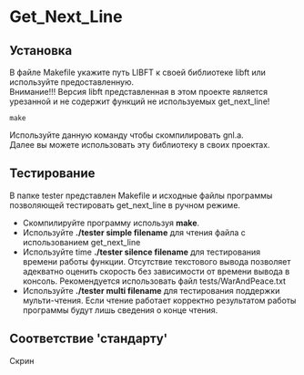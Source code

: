 # Get_Next_Line

## Установка
В файле Makefile укажите путь LIBFT к своей библиотеке libft или используйте предоставленную.  
Внимание!!! Версия libft представленная в этом проекте является урезанной и не содержит функций не используемых get_next_line!
```
make
```
Используйте данную команду чтобы скомпилировать gnl.a.  
Далее вы можете использовать эту библиотеку в своих проектах.

## Тестирование
В папке tester представлен Makefile и исходные файлы программы позволяющей тестировать get_next_line в ручном режиме.

* Скомпилируйте программу используя **make**.
* Используйте **./tester simple filename** для чтения файла с использованием get_next_line
* Используйте time **./tester silence filename** для тестирования времени работы функции.
Отсутствие текстового вывода позволяет адекватно оценить скорость без зависимости от времени вывода в консоль.
Рекомендуется использовать файл tests/WarAndPeace.txt
* Используйте **./tester multi filename** для тестирования поддержки мульти-чтения.
Если чтение работает корректно результатом работы программы будут лишь сведения о конце чтения.

## Соответствие 'стандарту'
Скрин
